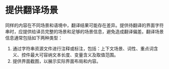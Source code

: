 # 提供翻译场景

同样的内容在不同场景和语境中，翻译结果可能存在差异。提供待翻译的界面字符串时，应提供给译员完整的场景和足够的场景信息，避免造成翻译偏差。翻译场景信息通常包括如下两种类型：

1. 通过字符串资源文件进行注释或标注，包括：上下文场景、词性、重点词含义、控件最大可容纳文本长度、变量含义及取值范围。
2. 提供界面截图，以展示实际界面布局和内容。
